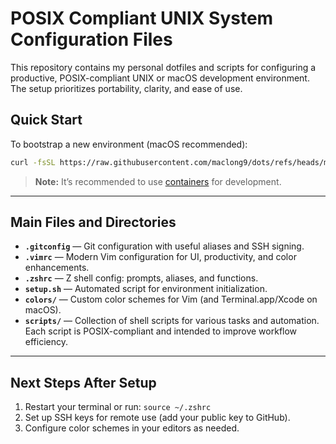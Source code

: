 # POSIX Compliant UNIX System Configuration Files

This repository contains my personal dotfiles and scripts for configuring a productive, POSIX-compliant UNIX or macOS development environment. The setup prioritizes portability, clarity, and ease of use.

## Quick Start

To bootstrap a new environment (macOS recommended):

```sh
curl -fsSL https://raw.githubusercontent.com/maclong9/dots/refs/heads/main/setup.sh | sh
```

> **Note:** It’s recommended to use [containers](https://github.com/apple/container/tree/main) for development.

---

## Main Files and Directories

- **`.gitconfig`** — Git configuration with useful aliases and SSH signing.
- **`.vimrc`** — Modern Vim configuration for UI, productivity, and color enhancements.
- **`.zshrc`** — Z shell config: prompts, aliases, and functions.
- **`setup.sh`** — Automated script for environment initialization.
- **`colors/`** — Custom color schemes for Vim (and Terminal.app/Xcode on macOS).
- **`scripts/`** — Collection of shell scripts for various tasks and automation. Each script is POSIX-compliant and intended to improve workflow efficiency.

---

## Next Steps After Setup

1. Restart your terminal or run: `source ~/.zshrc`
2. Set up SSH keys for remote use (add your public key to GitHub).
3. Configure color schemes in your editors as needed.

